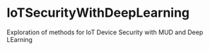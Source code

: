 # IoTSecurityWithDeepLearning
Exploration of methods for IoT Device Security with MUD and Deep LEarning
